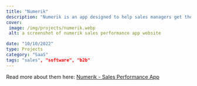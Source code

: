 ```yaml
---
title: "Numerik"
description: "Numerik is an app designed to help sales managers get the best performance from their reps."
cover: 
 image: /img/projects/numerik.webp
 alt: a screenshot of numerik sales performance app website 

date: "10/10/2022"
type: Projects
category: "SaaS"
tags: "sales", "software", "b2b"
---
```


Read more about them here: <a href="https://www.numerik.ly">Numerik - Sales Performance App</a>
